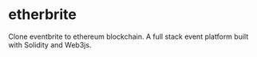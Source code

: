 # etherbrite
Clone eventbrite to ethereum blockchain. A full stack event platform built with Solidity and Web3js.
